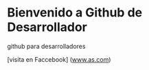 # Bienvenido a Github de Desarrollador

github para desarrolladores

[visita en Faccebook] (www.as.com)
